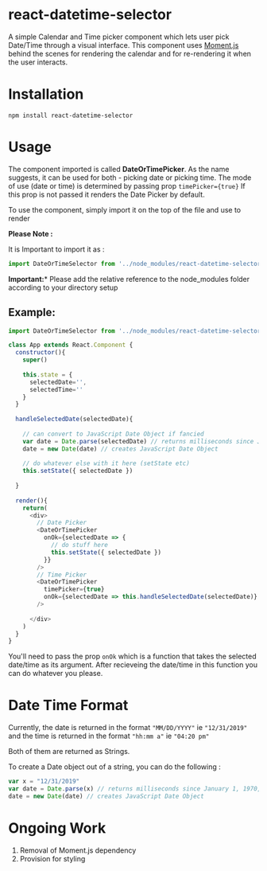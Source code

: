# react-datetime-selector
A simple Calendar and Time picker component which lets user pick Date/Time through a visual interface.
This component uses [Moment.js](https://momentjs.com/) behind the scenes for rendering the calendar and for re-rendering it when the user interacts.


# Installation

```
npm install react-datetime-selector
```

# Usage

The component imported is called **DateOrTimePicker**. As the name suggests, it can be used for both - picking date or picking time.
The mode of use (date or time) is determined by passing prop ```timePicker={true}``` If this prop is not passed it renders the Date Picker by default.

To use the component, simply import it on the top of the file and use **<DateOrTimePicker />** to render

**Please Note :**

It is Important to import it as :

```js
import DateOrTimeSelector from '../node_modules/react-datetime-selector/dist/index'
```

**Important:*** Please add the relative reference to the node_modules folder according to your directory setup

## Example:

```js
import DateOrTimeSelector from '../node_modules/react-datetime-selector/dist/index'

class App extends React.Component {
  constructor(){
    super()
    
    this.state = {
      selectedDate='',
      selectedTime=''
    }
  }
  
  handleSelectedDate(selectedDate){
  
    // can convert to JavaScript Date Object if fancied
    var date = Date.parse(selectedDate) // returns milliseconds since January 1, 1970, 00:00:00 UTC
    date = new Date(date) // creates JavaScript Date Object
    
    // do whatever else with it here (setState etc)
    this.setState({ selectedDate })
    
  }
  
  render(){
    return(
      <div>
        // Date Picker
        <DateOrTimePicker
          onOk={selectedDate => {
            // do stuff here
            this.setState({ selectedDate })
          }}
        />
        // Time Picker
        <DateOrTimePicker
          timePicker={true}
          onOk={selectedDate => this.handleSelectedDate(selectedDate)}
        />
        
      </div>
    )
  }
}

```

You'll need to pass the prop ```onOk``` which is a function that takes the selected date/time as its argument. After recieveing the date/time in this function you can do whatever you please. 

# Date Time Format

Currently, the date is returned in the format ```"MM/DD/YYYY"``` ie ```"12/31/2019"``` 
and the time is returned in the format ```"hh:mm a"``` ie ```"04:20 pm"``` 

Both of them are returned as Strings.

To create a Date object out of a string, you can do the following : 

```js
var x = "12/31/2019"
var date = Date.parse(x) // returns milliseconds since January 1, 1970, 00:00:00 UTC
date = new Date(date) // creates JavaScript Date Object

```


# Ongoing Work

1. Removal of Moment.js dependency
2. Provision for styling





